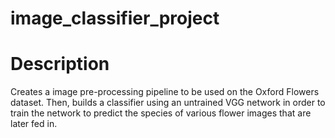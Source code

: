 # image_classifier_project

# Description

Creates a image pre-processing pipeline to be used on the Oxford Flowers dataset. Then, builds a classifier using an untrained VGG network in order to train the network to predict the species of various flower images that are later fed in. 
